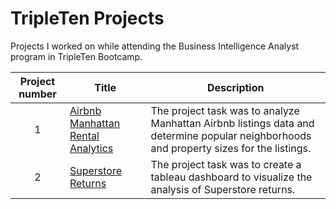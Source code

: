 # TripleTen Projects
Projects I worked on while attending the Business Intelligence Analyst program in TripleTen Bootcamp.


| Project number | Title | Description |
| :-----------: | ----------- |----------- |
| 1 | [Airbnb Manhattan Rental Analytics](https://github.com/yuriy-dashevskiy/airbnb-manhattan-analytics)| The project task was to analyze Manhattan Airbnb listings data and determine popular neighborhoods and property sizes for the listings. |
| 2 | [Superstore Returns](https://github.com/yuriy-dashevskiy/superstore-returns-tableau) | The project task was to create a tableau dashboard to visualize the analysis of Superstore returns. |
